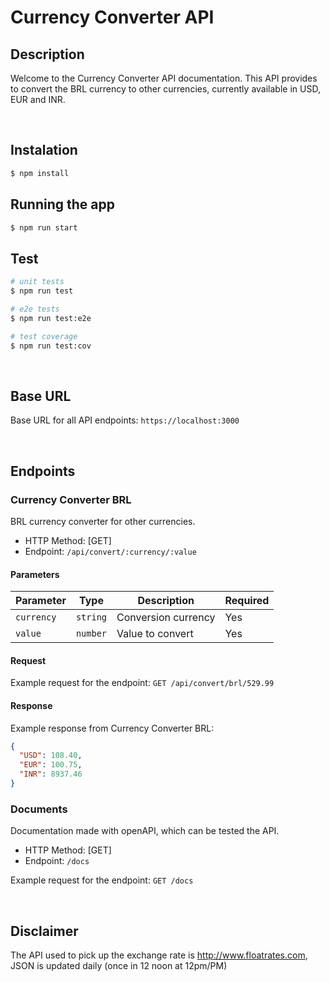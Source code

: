 # Currency Converter API

## Description

Welcome to the Currency Converter API documentation. This API provides to convert the BRL currency to other currencies, currently available in USD, EUR and INR.

<br>

## Instalation

```bash
$ npm install
```

## Running the app

```bash
$ npm run start
```

## Test

```bash
# unit tests
$ npm run test

# e2e tests
$ npm run test:e2e

# test coverage
$ npm run test:cov
```

<br>

## Base URL
Base URL for all API endpoints: `https://localhost:3000`

<br>

## Endpoints
### Currency Converter BRL

BRL currency converter for other currencies.

- HTTP Method: [GET]
- Endpoint: `/api/convert/:currency/:value`

#### Parameters

| Parameter  | Type     | Description                              | Required |
| ---------- | -------- | ---------------------------------------- | -------- |
| `currency` | `string` | Conversion currency                      | Yes
| `value`    | `number` | Value to convert                         | Yes

#### Request

Example request for the endpoint:
`GET /api/convert/brl/529.99`

#### Response
Example response from Currency Converter BRL:

```json
{
  "USD": 108.40,
  "EUR": 100.75,
  "INR": 8937.46
}
```

### Documents
Documentation made with openAPI, which can be tested the API.

- HTTP Method: [GET]
- Endpoint: `/docs`

Example request for the endpoint:
`GET /docs`

<br>

## Disclaimer
The API used to pick up the exchange rate is http://www.floatrates.com, JSON is updated daily (once in 12 noon at 12pm/PM)